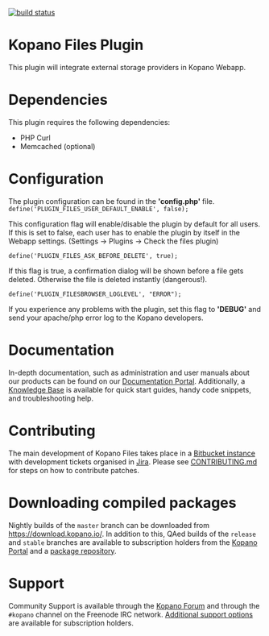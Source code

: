 [![build status](https://scan.coverity.com/projects/11714/badge.svg)](https://scan.coverity.com/projects/kopano-files)

# Kopano Files Plugin

This plugin will integrate external storage providers in Kopano Webapp.

# Dependencies

This plugin requires the following dependencies:

* PHP Curl
* Memcached (optional)

# Configuration
The plugin configuration can be found in the **'config.php'** file.
```define('PLUGIN_FILES_USER_DEFAULT_ENABLE', false);```

This configuration flag will enable/disable the plugin by default for all users. If this is set to false, each user has to enable 
the plugin by itself in the Webapp settings. (Settings -> Plugins -> Check the files plugin)

```define('PLUGIN_FILES_ASK_BEFORE_DELETE', true);```

If this flag is true, a confirmation dialog will be shown before a file gets deleted. Otherwise the file is deleted instantly (dangerous!).

```define('PLUGIN_FILESBROWSER_LOGLEVEL', "ERROR");```

If you experience any problems with the plugin, set this flag to **'DEBUG'** and send your apache/php error log to the Kopano developers.

# Documentation
In-depth documentation, such as administration and user manuals about our
products can be found on our [Documentation Portal](
https://documentation.kopano.io/). Additionally, a [Knowledge Base](
https://kb.kopano.io/) is available for quick start guides, handy code
snippets, and troubleshooting help.

# Contributing
The main development of Kopano Files takes place in a [Bitbucket
instance](https://stash.kopano.io/projects/KWA/repos/files/browse) with
development tickets organised in [Jira](https://jira.kopano.io/projects/KFP/).
Please see [CONTRIBUTING.md](CONTRIBUTING.md) for steps on how to contribute
patches.

# Downloading compiled packages
Nightly builds of the ```master``` branch can be downloaded from
https://download.kopano.io/. In addition to this, QAed builds of the
```release``` and ```stable``` branches are available to subscription holders
from the [Kopano Portal](https://portal.kopano.com/) and a [package
repository](
https://kb.kopano.io/display/WIKI/Install+and+upgrade+Kopano+products+using+repositories).

# Support
Community Support is available through the [Kopano
Forum](https://forum.kopano.io/) and through the ```#kopano``` channel on the
Freenode IRC network. [Additional support options](https://kopano.com/support/)
are available for subscription holders.
